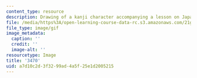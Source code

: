 ```yaml
---
content_type: resource
description: Drawing of a kanji character accompanying a lesson on Japanese.
file: /media/https%3A/open-learning-course-data-rc.s3.amazonaws.com/21g-504-japanese-iv-spring-2009/a7d10c2d3f3299ad4a5f25e1d2005215_3470.gif
file_type: image/gif
image_metadata:
  caption: ''
  credit: ''
  image-alt: ''
resourcetype: Image
title: '3470'
uid: a7d10c2d-3f32-99ad-4a5f-25e1d2005215
---
```

